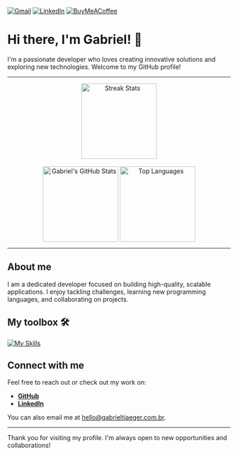 [![Gmail](https://img.shields.io/badge/Gmail-D14836?style=for-the-badge&logo=gmail&logoColor=white)](mailto:hello@gabrieltjaeger.com.br)
[![LinkedIn](https://img.shields.io/badge/linkedin-%230077B5.svg?style=for-the-badge&logo=linkedin&logoColor=white)](https://www.linkedin.com/in/gabrieltjaeger/)
[![BuyMeACoffee](https://img.shields.io/badge/Buy%20Me%20a%20Coffee-ffdd00?style=for-the-badge&logo=buy-me-a-coffee&logoColor=black)](https://buymeacoffee.com/gabrieltjaeger)

# Hi there, I'm Gabriel! 👋

I'm a passionate developer who loves creating innovative solutions and exploring new technologies. Welcome to my GitHub profile!

---

<div align="center">
  <!-- Streak -->
  <picture>
    <source
      srcset="https://github-readme-streak-stats-eight.vercel.app?user=gabrieltjaeger&theme=react&hide_border=false&count_private=true&exclude_days=Sun%2CSat"
      media="(prefers-color-scheme: dark)"
    />
    <source
      srcset="https://github-readme-streak-stats-eight.vercel.app?user=gabrieltjaeger&theme=default&hide_border=false&count_private=true&exclude_days=Sun%2CSat"
      media="(prefers-color-scheme: light), (prefers-color-scheme: no-preference)"
    />
    <img align="center" height="170" src="https://github-readme-streak-stats-eight.vercel.app?user=gabrieltjaeger&theme=default&hide_border=false&count_private=true&exclude_days=Sun%2CSat" alt="Streak Stats" />
  </picture>
 
  <br/>
  <br/>
 
  <!-- GitHub Stats -->
  <picture>
    <source
      srcset="https://github-readme-stats-three-beta-71.vercel.app/api?username=gabrieltjaeger&theme=react&show_icons=true&hide_border=false&count_private=true"
      media="(prefers-color-scheme: dark)"
    />
    <source
      srcset="https://github-readme-stats-three-beta-71.vercel.app/api?username=gabrieltjaeger&show_icons=true&hide_border=false&count_private=true"
      media="(prefers-color-scheme: light), (prefers-color-scheme: no-preference)"
    />
    <img align="center" height="170" src="https://github-readme-stats-three-beta-71.vercel.app/api?username=gabrieltjaeger&show_icons=true&hide_border=false&count_private=true" alt="Gabriel's GitHub Stats" />
  </picture>

  <!-- Top Languages -->
  <picture>
    <source
      srcset="https://github-readme-stats-three-beta-71.vercel.app/api/top-langs/?username=gabrieltjaeger&theme=react&show_icons=true&hide_border=false&layout=compact&count_private=true&hide=html%2Cjavascript%2Ccss%2Cscss"
      media="(prefers-color-scheme: dark)"
    />
    <source
      srcset="https://github-readme-stats-three-beta-71.vercel.app/api/top-langs/?username=gabrieltjaeger&layout=compact&hide_border=false&count_private=true&hide=html%2Cjavascript%2Ccss%2Cscss"
      media="(prefers-color-scheme: light), (prefers-color-scheme: no-preference)"
    />
    <img align="center" height="170" src="https://github-readme-stats-three-beta-71.vercel.app/api/top-langs/?username=gabrieltjaeger&layout=compact&hide_border=false&count_private=true&hide=html%2Cjavascript%2Ccss%2Cscss" alt="Top Languages" />
  </picture>
</div>

---

## About me

I am a dedicated developer focused on building high-quality, scalable applications. I enjoy tackling challenges, learning new programming languages, and collaborating on projects.


## My toolbox 🛠

[![My Skills](https://skillicons.dev/icons?i=ts,nextjs,react,tailwind,nodejs,prisma,postgresql,php,mysql,python,html,css,js,git,github,docker,npm,vscode,ubuntu,r,c,ps&perline=10)](#)

## Connect with me

Feel free to reach out or check out my work on:

- **[GitHub](https://github.com/gabrieltjaeger)**
- **[LinkedIn](https://www.linkedin.com/in/gabrieltjaeger/)**

You can also email me at [hello@gabrieltjaeger.com.br](mailto:hello@gabrieltjaeger.com.br).

---

Thank you for visiting my profile. I'm always open to new opportunities and collaborations!
